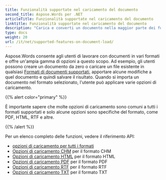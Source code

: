 ```yaml
---
title: Funzionalità supportate nel caricamento del documento
second_title: Aspose.Words per .NET
articleTitle: Funzionalità supportate nel caricamento del documento
linktitle: Funzionalità supportate nel caricamento del documento
description: "Carica e converti un documento nella maggior parte dei formati più diffusi e supporta molte funzionalità Microsoft Word utilizzando C#."
type: docs
weight: 20
url: /it/net/supported-features-on-document-load/
---
```


Aspose.Words consente agli utenti di lavorare con documenti in vari formati e offre un'ampia gamma di opzioni a questo scopo. Ad esempio, gli utenti possono creare un documento da zero o caricare un file esistente in qualsiasi [Formati di documenti supportati](/words/it/net/supported-document-formats/), apportare alcune modifiche a quel documento e quindi salvare il risultato. Quando si importa un documento nel formato selezionato, l'utente può applicare varie opzioni di caricamento.

{{% alert color="primary" %}}

È importante sapere che molte opzioni di caricamento sono comuni a tutti i formati supportati e solo alcune opzioni sono specifiche del formato, come PDF, HTML, RTF e altre.

{{% /alert %}}

Per un elenco completo delle funzioni, vedere il riferimento API:

- [opzioni di caricamento per tutti i formati](https://reference.aspose.com/words/it/net/aspose.words.loading/loadoptions/)
- [Opzioni di caricamento CHM](https://reference.aspose.com/words/it/net/aspose.words.loading/chmloadoptions/) per il formato CHM
- [Opzioni di caricamento HTML](https://reference.aspose.com/words/it/net/aspose.words.loading/htmlloadoptions/) per il formato HTML
- [Opzioni di caricamento PDF](https://reference.aspose.com/words/it/net/aspose.words.loading/pdfloadoptions/) per il formato PDF
- [Opzioni di caricamento RTF](https://reference.aspose.com/words/it/net/aspose.words.loading/rtfloadoptions/) per il formato RTF
- [Opzioni di caricamento TXT](https://reference.aspose.com/words/it/net/aspose.words.loading/txtloadoptions/) per il formato TXT